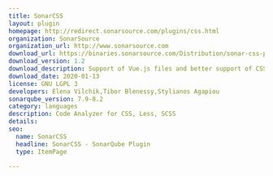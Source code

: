 ```yaml
---
title: SonarCSS
layout: plugin
homepage: http://redirect.sonarsource.com/plugins/css.html
organization: SonarSource
organization_url: http://www.sonarsource.com
download_url: https://binaries.sonarsource.com/Distribution/sonar-css-plugin/sonar-css-plugin-1.2.0.1325.jar
download_version: 1.2
download_description: Support of Vue.js files and better support of CSS inside non-CSS files
download_date: 2020-01-13
license: GNU LGPL 3
developers: Elena Vilchik,Tibor Blenessy,Stylianos Agapiou
sonarqube_version: 7.9-8.2
category: languages
description: Code Analyzer for CSS, Less, SCSS
details: 
seo: 
  name: SonarCSS
  headline: SonarCSS - SonarQube Plugin
  type: ItemPage

---
```

